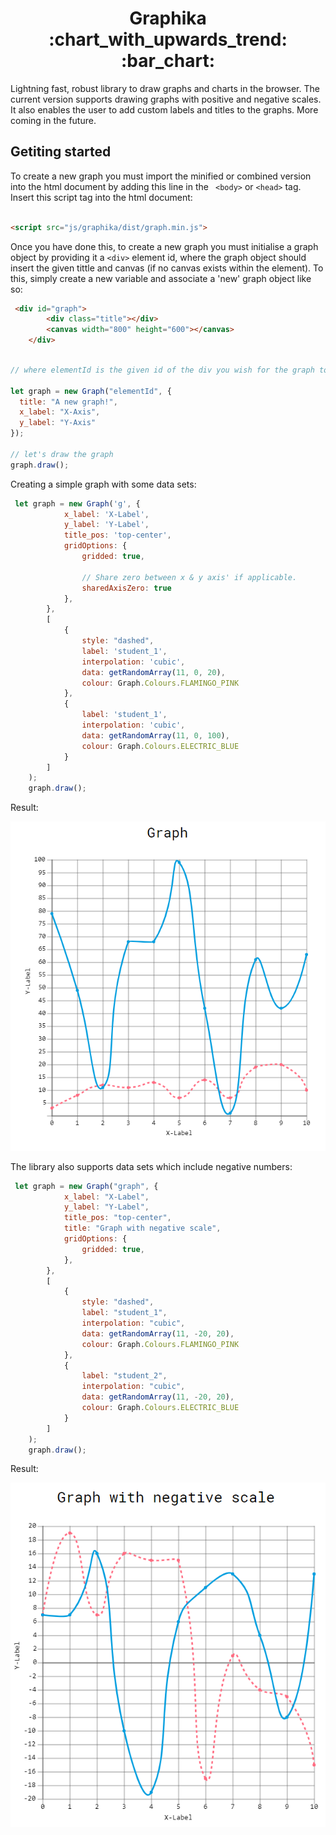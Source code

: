 <h1 align='center'>Graphika :chart_with_upwards_trend: :bar_chart: </h1>
Lightning fast, robust library to draw graphs and charts in the browser. The current version supports drawing graphs with positive and negative scales. It also enables the user to add custom labels and titles to the graphs. More coming in the future.

## Getiting started 

To create a new graph you must import the minified or combined version into the html document by adding this line in the `` <body>`` or ``<head>`` tag. Insert this script tag into the html document:
``` html

<script src="js/graphika/dist/graph.min.js">
```
Once you have done this, to create a new graph you must initialise a graph object by providing it a ``<div>`` element id, where the graph object should insert the given tittle and canvas (if no canvas exists within the element). To this, simply create a new variable and associate a 'new' graph object like so:
```html
 <div id="graph">
        <div class="title"></div>
        <canvas width="800" height="600"></canvas>
    </div>
```

```javascript

// where elementId is the given id of the div you wish for the graph to use

let graph = new Graph("elementId", {
  title: "A new graph!",
  x_label: "X-Axis",
  y_label: "Y-Axis"
});

// let's draw the graph
graph.draw();
```

Creating a simple graph with some data sets:

```javascript
 let graph = new Graph('g', {
            x_label: 'X-Label',
            y_label: 'Y-Label',
            title_pos: 'top-center',
            gridOptions: {
                gridded: true,

                // Share zero between x & y axis' if applicable.
                sharedAxisZero: true
            },   
        },
        [
            {
                style: "dashed",
                label: 'student_1',
                interpolation: 'cubic',
                data: getRandomArray(11, 0, 20),
                colour: Graph.Colours.FLAMINGO_PINK
            },
            {
                label: 'student_1',
                interpolation: 'cubic',
                data: getRandomArray(11, 0, 100),
                colour: Graph.Colours.ELECTRIC_BLUE
            }
        ]
    );
    graph.draw();
```

Result:

![simple_graph](docs/simple_graph.PNG)


The library also supports data sets which include negative numbers:

```javascript
 let graph = new Graph("graph", {
            x_label: "X-Label",
            y_label: "Y-Label",
            title_pos: "top-center",
            title: "Graph with negative scale",
            gridOptions: {
                gridded: true,
            },
        },
        [
            {
                style: "dashed",
                label: "student_1",
                interpolation: "cubic",
                data: getRandomArray(11, -20, 20),
                colour: Graph.Colours.FLAMINGO_PINK
            },
            {
                label: "student_2",
                interpolation: "cubic",
                data: getRandomArray(11, -20, 20),
                colour: Graph.Colours.ELECTRIC_BLUE
            }
        ]
    );
    graph.draw();
```

Result:

![negative_scale_graph](docs/negative_scale_graph.PNG)
